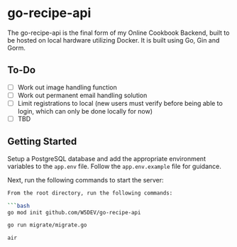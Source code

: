 # go-recipe-api

The go-recipe-api is the final form of my Online Cookbook Backend, built to be hosted on local hardware utilizing Docker. It is built using Go, Gin and Gorm.

## To-Do

- [ ] Work out image handling function
- [ ] Work out permanent email handling solution
- [ ] Limit registrations to local (new users must verify before being able to login, which can only be done locally for now)
- [ ] TBD

## Getting Started

Setup a PostgreSQL database and add the appropriate environment variables to the `app.env` file. Follow the `app.env.example` file for guidance.

Next, run the following commands to start the server:

```bash
From the root directory, run the following commands:

```bash
go mod init github.com/W5DEV/go-recipe-api

go run migrate/migrate.go

air
```
